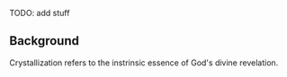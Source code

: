 TODO: add stuff

## Background

Crystallization refers to the instrinsic essence of God's divine revelation. 